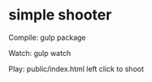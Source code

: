# simple shooter

Compile:
gulp package

Watch:
gulp watch

Play:
public/index.html
left click to shoot